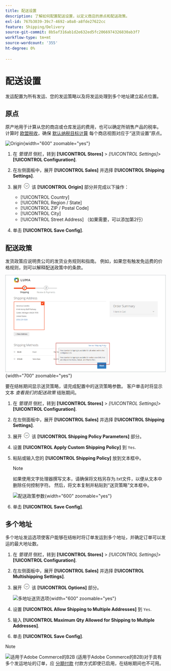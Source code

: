 ```yaml
---
title: 配送设置
description: 了解如何配置配送设置，以定义商店的原点和配送政策。
exl-id: 767b3039-39c7-4692-a0a8-a8fde27622cc
feature: Shipping/Delivery
source-git-commit: 8b5af316ab1d2e632ed5fc2066974326830ab3f7
workflow-type: tm+mt
source-wordcount: '355'
ht-degree: 0%

---
```


# 配送设置

发运配置为所有发运、您的发运策略以及将发运处理到多个地址建立起点位置。

## 原点

原产地用于计算从您的商店或仓库发运的费用，也可以确定所销售产品的税率。 计算时 [欧盟税收](international-tax-guidelines.md#eu-tax-configuration)，确保 [默认纳税目标计算](../configuration-reference/sales/tax.md) 每个商店视图对应于“送货设置”原点。

![Origin](../configuration-reference/sales/assets/shipping-settings-origin.png){width="600" zoomable="yes"}

1. 在 _管理员_ 侧栏，转到 **[!UICONTROL Stores]** > _[!UICONTROL Settings]_>**[!UICONTROL Configuration]**.

1. 在左侧面板中，展开 **[!UICONTROL Sales]** 并选择 **[!UICONTROL Shipping Settings]**.

1. 展开 ![扩展选择器](../assets/icon-display-expand.png) 该 **[!UICONTROL Origin]** 部分并完成以下操作：

   - [!UICONTROL Country]
   - [!UICONTROL Region / State]
   - [!UICONTROL ZIP / Postal Code]
   - [!UICONTROL City]
   - [!UICONTROL Street Address] （如果需要，可以添加第2行）

1. 单击 **[!UICONTROL Save Config]**.

## 配送政策

发货政策应说明贵公司的发货业务规则和指南。 例如，如果您有触发免运费的价格规则，则可以解释配送政策中的条款。

![结帐时的配送政策](./assets/storefront-checkout-shipping-policy.png){width="700" zoomable="yes"}

要在结帐期间显示送货策略，请完成配置中的送货策略参数。 客户单击时将显示文本 _查看我们的配送政策_ 结账期间。

1. 在 _管理员_ 侧栏，转到 **[!UICONTROL Stores]** > _[!UICONTROL Settings]_>**[!UICONTROL Configuration]**.

1. 在左侧面板中，展开 **[!UICONTROL Sales]** 并选择 **[!UICONTROL Shipping Settings]**.

1. 展开 ![扩展选择器](../assets/icon-display-expand.png) 该 **[!UICONTROL Shipping Policy Parameters]** 部分。

1. 设置 **[!UICONTROL Apply Custom Shipping Policy]** 到 `Yes`.

1. 粘贴或输入您的 **[!UICONTROL Shipping Policy]** 放到文本框中。

   >[!NOTE]
   >
   >如果使用文字处理器撰写文本，请确保将文档另存为.txt文件，以便从文本中删除任何控制字符。 然后，将文本复制并粘贴到“送货策略”文本框中。

   ![配送政策参数](../configuration-reference/sales/assets/shipping-settings-shipping-policy-parameters.png){width="600" zoomable="yes"}

1. 单击 **[!UICONTROL Save Config]**.

## 多个地址

多个地址发运选项使客户能够在结帐时将订单发运到多个地址，并确定订单可以发运的最大地址数。

1. 在 _管理员_ 侧栏，转到 **[!UICONTROL Stores]** > _[!UICONTROL Settings]_>**[!UICONTROL Configuration]**.

1. 在左侧面板中，展开 **[!UICONTROL Sales]** 并选择 **[!UICONTROL Multishipping Settings]**.

1. 展开 ![扩展选择器](../assets/icon-display-expand.png) 该 **[!UICONTROL Options]** 部分。

   ![多地址送货选项](../configuration-reference/sales/assets/multishipping-settings-options.png){width="600" zoomable="yes"}

1. 设置 **[!UICONTROL Allow Shipping to Multiple Addresses]** 到 `Yes`.

1. 输入 **[!UICONTROL Maximum Qty Allowed for Shipping to Multiple Addresses]**.

1. 单击 **[!UICONTROL Save Config]**.

>[!NOTE]
>
>![适用于Adobe Commerce的B2B](../assets/b2b.svg) (适用于Adobe Commerce的B2B)对于具有多个发运地址的订单，应 [分期付款](../b2b/enable-basic-features.md#configure-payment-on-account) 付款方式即使已启用，在结帐期间也不可用。
